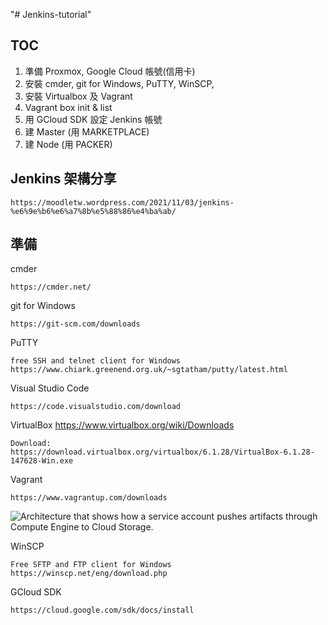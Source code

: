 "# Jenkins-tutorial" 

## TOC

1. 準備 Proxmox, Google Cloud 帳號(信用卡)
2. 安裝 cmder, git for Windows, PuTTY, WinSCP, 
3. 安裝 Virtualbox 及 Vagrant
4. Vagrant box init & list
5. 用 GCloud SDK 設定 Jenkins 帳號
6. 建 Master (用 MARKETPLACE)
7. 建 Node (用 PACKER)

## Jenkins 架構分享

    https://moodletw.wordpress.com/2021/11/03/jenkins-%e6%9e%b6%e6%a7%8b%e5%88%86%e4%ba%ab/

## 準備

cmder
    
    https://cmder.net/

git for Windows

    https://git-scm.com/downloads

PuTTY

    free SSH and telnet client for Windows
    https://www.chiark.greenend.org.uk/~sgtatham/putty/latest.html

Visual Studio Code

    https://code.visualstudio.com/download

VirtualBox https://www.virtualbox.org/wiki/Downloads

    Download: https://download.virtualbox.org/virtualbox/6.1.28/VirtualBox-6.1.28-147628-Win.exe

Vagrant

    https://www.vagrantup.com/downloads

![Architecture that shows how a service account pushes artifacts through Compute Engine to Cloud Storage.](https://cloud.google.com/architecture/images/jenkins-ce-architecture.svg)

WinSCP

    Free SFTP and FTP client for Windows
    https://winscp.net/eng/download.php


GCloud SDK

    https://cloud.google.com/sdk/docs/install


